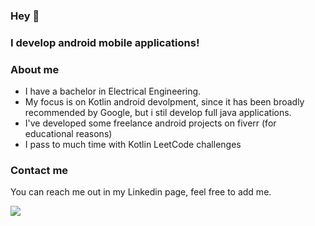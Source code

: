 ### Hey 👋

### I develop android mobile applications!


### About me

- I have a bachelor in Electrical Engineering.
- My focus is on Kotlin android devolpment, since it has been broadly recommended by Google, but i stil develop full java applications.
- I've developed some freelance android projects on fiverr (for educational reasons)
- I pass to much time with Kotlin LeetCode challenges

### Contact me

You can reach me out in my Linkedin page, feel free to add me.


<div> 

  <a href="https://www.linkedin.com/in/bernardo-santiago-de-souza/" target="_blank"><img src="https://img.shields.io/badge/-LinkedIn-%230077B5?style=for-the-badge&logo=linkedin&logoColor=white" target="_blank"></a> 
  
</div>
